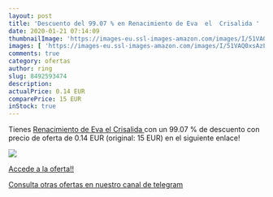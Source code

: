 ```yaml
---
layout: post
title: 'Descuento del 99.07 % en Renacimiento de Eva  el  Crisalida '
date: 2020-01-21 07:14:09
thumbnailImage: 'https://images-eu.ssl-images-amazon.com/images/I/51VAQ0xsAzL._SL200_.jpg'
images: [ 'https://images-eu.ssl-images-amazon.com/images/I/51VAQ0xsAzL._SL200_.jpg' ]
comments: true
category: ofertas
author: ring
slug: 8492593474
description:
actualPrice: 0.14 EUR
comparePrice: 15 EUR
inStock: true
---
```


Tienes [Renacimiento de Eva  el  Crisalida ](https://www.amazon.com/dp/8492593474/?tag=redken08-20) con un 99.07 % de descuento con precio de oferta de 0.14 EUR (original: 15 EUR) en el siguiente enlace!

[![](https://images-eu.ssl-images-amazon.com/images/I/51VAQ0xsAzL._SL200_.jpg)](https://www.amazon.com/dp/8492593474/?tag=redken08-20)

[Accede a la oferta!!](https://www.amazon.com/dp/8492593474/?tag=redken08-20)

[Consulta otras ofertas en nuestro canal de telegram](https://t.me/s/ofertas25)
